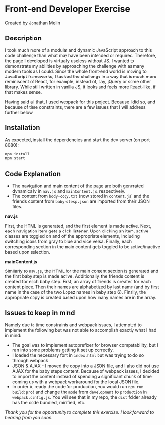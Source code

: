 Front-end Developer Exercise
============================

Created by Jonathan Melin

Description
-----------

I took much more of a modular and dynamic JavaScript approach to this code challenge than what may have been intended or required. Therefore, the page I developed is virtually useless without JS. I wanted to demonstrate my abilities by approaching the challenge with as many modern tools as I could. Since the whole front-end world is moving to JavaScript frameworks, I tackled the challenge in a way that is much more reminiscent of React, for example, instead of, say, jQuery or some other library. While still written in vanilla JS, it looks and feels more React-like, if that makes sense. 

Having said all that, I used webpack for this project. Because I did so, and because of time constraints, there are a few issues that I will address further below.

Installation
------------

As expected, install the dependencies and start the dev server (on port 8080):

```sh
npm install
npm start
```

Code Explanation
----------------

* The navigation and main content of the page are both generated dynamically in `nav.js` and `mainContent.js`, respectively. 
* The content from `body-copy.txt` (now stored in `content.js`) and the friends content from `baby-stesp.json` are imported from their JSON files.

**nav.js**

First, the HTML is generated, and the first element is made active. Next, each navigation item gets a click listener. Upon clicking an item, active classes are toggled on and off the appropriate elements, including switching icons from gray to blue and vice versa. Finally, each corresponding section in the main content gets toggled to be active/inactive based upon selection.

**mainContent.js**

Similarly to `nav.js`, the HTML for the main content section is generated and the first baby step is made active. Additionally, the friends content is created for each baby step. First, an array of friends is created for each content piece. Then their names are alphabetized by last name (and by first name in the case of the two Lopez names in baby step 6). Finally, the appropriate copy is created based upon how many names are in the array. 

Issues to keep in mind
----------------------

Namely due to time constraints and webpack issues, I attempted to implement the following but was not able to accomplish exactly what I had in mind:

* The goal was to implement autoprefixer for browser compatability, but I ran into some problems getting it set up correctly.
* I loaded the necessary font in `index.html` but was trying to do so through webpack
* JSON & AJAX - I moved the copy into a JSON file, and I also did not use AJAX for the baby steps content. Because of webpack issues, I decided to import the content instead of spending a significant chunk of time coming up with a webpack workaround for the local JSON file. 
* In order to ready the code for production, you would run `npm run build:prod` and change the `mode` from `development` to `production` in `webpack.config.js`. You will see that in my repo, the `dist` folder already has the code bundled, minified, etc. 

_Thank you for the opportunity to complete this exercise. I look forward to hearing from you soon._
